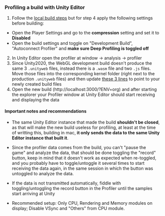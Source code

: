 ### Profiling a build with Unity Editor

1. Follow the [local build steps](https://github.com/decentraland/unity-renderer#debug-with-browsers--local-unity-build) but for step 4 apply the following settings before building:
* Open the Player Settings and go to the **compression** setting and set it to **Disabled**
* Open the build settings and toggle on "Development Build", "Autoconnect Profiler" and **make sure Deep Profiling is toggled off**
2. In Unity Editor open the profiler at window -> analysis -> profiler
3. Since Unity2020, the WebGL development build doesn't produce the same 3 `.unityweb` files, instead there is a `.wasm` file and two `.js` files. Move those files into the corresponding kernel folder (right next to the production `.unityweb` files) and then update [these 3 lines](https://github.com/decentraland/explorer/blob/c3df43602c99d90142d7bd0841d378097a6a9ed6/kernel/packages/unity-interface/loader.ts#L52) to point to your newly created build files
4. Open the new build (http://localhost:3000/?ENV=org) and after starting the explorer your Profiler window at Unity Editor should start receiving and displaying the data

#### Important notes and recommendations

- The same Unity Editor instance that made the build **shouldn't be closed**, as that will make the new build useless for profiling, at least at the time of writting this, building in mac, **it only sends the data to the same Unity Editor instance that built it**.

- Since the profiler data comes from the build, you can't "pause the game" and analyze the data, that should be done toggling the "record" button, keep in mind that it doesn't work as expected when re-toggled, and you probably have to toggle/untoggle it several times to start receiving the data again, in the same session in which the button was untoggled to analyze the data.

- If the data is not transmitted automatically, fiddle with toggling/untoggling the record button in the Profiler until the samples start arriving at Unity

- Recommended setup: Only CPU, Rendering and Memory modules on display; Disable VSync and "Others" from CPU module.
